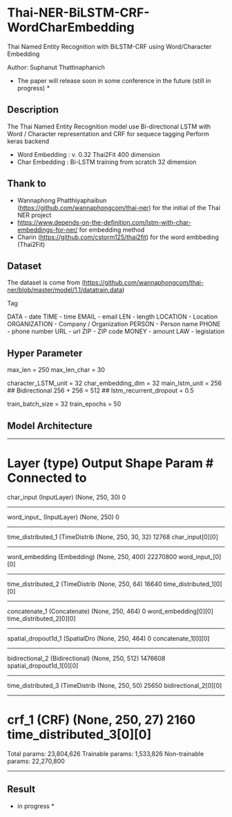 # Thai-NER-BiLSTM-CRF-WordCharEmbedding
Thai Named Entity Recognition with BiLSTM-CRF using Word/Character Embedding

Author: Suphanut Thattinaphanich

* The paper will release soon in some conference in the future (still in progress) *

## Description

The Thai Named Entity Recognition model use Bi-directional LSTM with Word / Character representation and CRF for sequece tagging
Perform keras backend

- Word Embedding : v. 0.32 Thai2Fit 400 dimension
- Char Embedding : Bi-LSTM training from scratch 32 dimension

## Thank to 
- Wannaphong Phatthiyaphaibun (https://github.com/wannaphongcom/thai-ner) for the initial of the Thai NER project
- https://www.depends-on-the-definition.com/lstm-with-char-embeddings-for-ner/ for embedding method
- Charin (https://github.com/cstorm125/thai2fit) for the word embbeding (Thai2Fit)

## Dataset

The dataset is come from (https://github.com/wannaphongcom/thai-ner/blob/master/model/1.1/datatrain.data)

Tag

DATA - date
TIME - time
EMAIL - email
LEN - length
LOCATION - Location
ORGANIZATION - Company / Organization
PERSON - Person name
PHONE - phone number
URL - url
ZIP - ZIP code
MONEY - amount
LAW - legislation

## Hyper Parameter

max_len = 250
max_len_char = 30

character_LSTM_unit = 32
char_embedding_dim = 32
main_lstm_unit = 256 ## Bidirectional 256 + 256 = 512 ##
lstm_recurrent_dropout = 0.5

train_batch_size = 32
train_epochs = 50

## Model Architecture

__________________________________________________________________________________________________
Layer (type)                    Output Shape         Param #     Connected to                     
==================================================================================================
char_input (InputLayer)         (None, 250, 30)      0                                            
__________________________________________________________________________________________________
word_input_ (InputLayer)        (None, 250)          0                                            
__________________________________________________________________________________________________
time_distributed_1 (TimeDistrib (None, 250, 30, 32)  12768       char_input[0][0]                 
__________________________________________________________________________________________________
word_embedding (Embedding)      (None, 250, 400)     22270800    word_input_[0][0]                
__________________________________________________________________________________________________
time_distributed_2 (TimeDistrib (None, 250, 64)      16640       time_distributed_1[0][0]         
__________________________________________________________________________________________________
concatenate_1 (Concatenate)     (None, 250, 464)     0           word_embedding[0][0]             
                                                                 time_distributed_2[0][0]         
__________________________________________________________________________________________________
spatial_dropout1d_1 (SpatialDro (None, 250, 464)     0           concatenate_1[0][0]              
__________________________________________________________________________________________________
bidirectional_2 (Bidirectional) (None, 250, 512)     1476608     spatial_dropout1d_1[0][0]        
__________________________________________________________________________________________________
time_distributed_3 (TimeDistrib (None, 250, 50)      25650       bidirectional_2[0][0]            
__________________________________________________________________________________________________
crf_1 (CRF)                     (None, 250, 27)      2160        time_distributed_3[0][0]         
==================================================================================================
Total params: 23,804,626
Trainable params: 1,533,826
Non-trainable params: 22,270,800
__________________________________________________________________________________________________


## Result

* in progress *
